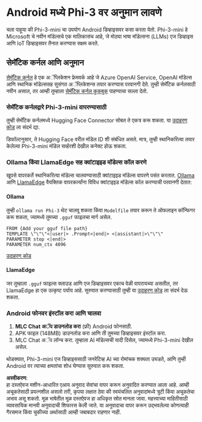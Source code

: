 # **Android मध्ये Phi-3 वर अनुमान लावणे**

चला पाहूया की Phi-3-mini चा उपयोग Android डिव्हाइसवर कसा करता येतो. Phi-3-mini हे Microsoft चे नवीन मॉडेल्सचे एक मालिकासंच आहे, जे मोठ्या भाषा मॉडेल्सना (LLMs) एज डिव्हाइस आणि IoT डिव्हाइसवर तैनात करण्यास सक्षम करते.

## सेमॅंटिक कर्नल आणि अनुमान

[सेमॅंटिक कर्नल](https://github.com/microsoft/semantic-kernel) हे एक अॅप्लिकेशन फ्रेमवर्क आहे जे Azure OpenAI Service, OpenAI मॉडेल्स आणि स्थानिक मॉडेल्ससह सुसंगत अॅप्लिकेशन्स तयार करण्यास परवानगी देते. तुम्ही सेमॅंटिक कर्नलसाठी नवीन असाल, तर आम्ही तुम्हाला [सेमॅंटिक कर्नल कुकबुक](https://github.com/microsoft/SemanticKernelCookBook?WT.mc_id=aiml-138114-kinfeylo) पाहण्याचा सल्ला देतो.

### सेमॅंटिक कर्नलद्वारे Phi-3-mini वापरण्यासाठी

तुम्ही सेमॅंटिक कर्नलमध्ये Hugging Face Connector सोबत ते एकत्र करू शकता. या [उदाहरण कोड](https://github.com/Azure-Samples/Phi-3MiniSamples/tree/main/semantickernel?WT.mc_id=aiml-138114-kinfeylo) ला संदर्भ द्या.

डिफॉल्टनुसार, ते Hugging Face वरील मॉडेल ID शी संबंधित असते. मात्र, तुम्ही स्थानिकरित्या तयार केलेल्या Phi-3-mini मॉडेल सर्व्हरशी देखील कनेक्ट होऊ शकता.

### Ollama किंवा LlamaEdge सह क्वांटाइझ्ड मॉडेल्स कॉल करणे

खूपसे वापरकर्ते स्थानिकरित्या मॉडेल्स चालवण्यासाठी क्वांटाइझ्ड मॉडेल्स वापरणे पसंत करतात. [Ollama](https://ollama.com/) आणि [LlamaEdge](https://llamaedge.com) वैयक्तिक वापरकर्त्यांना विविध क्वांटाइझ्ड मॉडेल्स कॉल करण्याची परवानगी देतात:

#### Ollama

तुम्ही `ollama run Phi-3` थेट चालवू शकता किंवा `Modelfile` तयार करून ते ऑफलाइन कॉन्फिगर करू शकता, ज्यामध्ये तुमच्या `.gguf` फाइलचा मार्ग असेल.

```gguf
FROM {Add your gguf file path}
TEMPLATE \"\"\"<|user|> .Prompt<|end|> <|assistant|>\"\"\"
PARAMETER stop <|end|>
PARAMETER num_ctx 4096
```

[उदाहरण कोड](https://github.com/Azure-Samples/Phi-3MiniSamples/tree/main/ollama?WT.mc_id=aiml-138114-kinfeylo)

#### LlamaEdge

जर तुम्हाला `.gguf` फाइल्स क्लाउड आणि एज डिव्हाइसवर एकाच वेळी वापरायच्या असतील, तर LlamaEdge हा एक उत्कृष्ट पर्याय आहे. सुरुवात करण्यासाठी तुम्ही या [उदाहरण कोड](https://github.com/Azure-Samples/Phi-3MiniSamples/tree/main/wasm?WT.mc_id=aiml-138114-kinfeylo) ला संदर्भ देऊ शकता.

### Android फोनवर इंस्टॉल करा आणि चालवा

1. **MLC Chat अॅप डाउनलोड करा** (फ्री) Android फोनसाठी.
2. APK फाइल (148MB) डाउनलोड करा आणि ती तुमच्या डिव्हाइसवर इंस्टॉल करा.
3. MLC Chat अॅप लॉन्च करा. तुम्हाला AI मॉडेल्सची यादी दिसेल, ज्यामध्ये Phi-3-mini देखील असेल.

थोडक्यात, Phi-3-mini एज डिव्हाइससाठी जनरेटिव्ह AI च्या रोमांचक शक्यता उघडते, आणि तुम्ही Android वर त्याच्या क्षमतांचा शोध घेण्यास सुरुवात करू शकता.

**अस्वीकरण**:  
हा दस्तऐवज मशीन-आधारित एआय अनुवाद सेवांचा वापर करून अनुवादित करण्यात आला आहे. आम्ही अचूकतेसाठी प्रयत्नशील असलो तरी, कृपया लक्षात ठेवा की स्वयंचलित अनुवादांमध्ये त्रुटी किंवा अचूकतेचा अभाव असू शकतो. मूळ भाषेतील मूळ दस्तऐवज हा अधिकृत स्रोत मानला जावा. महत्त्वाच्या माहितीसाठी व्यावसायिक मानवी अनुवादाची शिफारस केली जाते. या अनुवादाचा वापर करून उद्भवलेल्या कोणत्याही गैरसमज किंवा चुकीच्या अर्थासाठी आम्ही जबाबदार राहणार नाही.